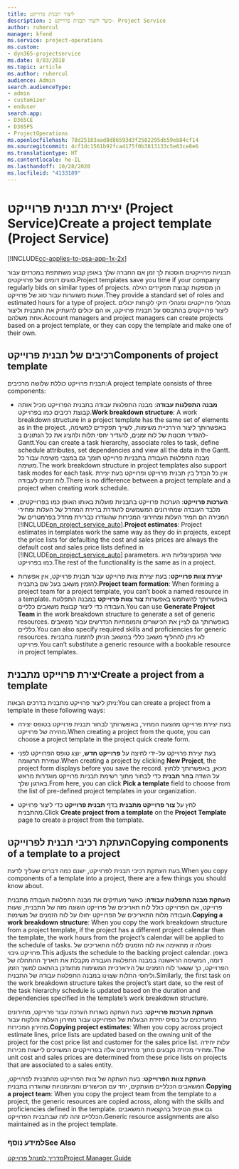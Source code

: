 ```yaml
---
title: ליצור תבנית פרוייקט
description: כיצד ליצור תבנית פרוייקט ב- Project Service
author: ruhercul
manager: kfend
ms.service: project-operations
ms.custom:
- dyn365-projectservice
ms.date: 8/03/2018
ms.topic: article
ms.author: ruhercul
audience: Admin
search.audienceType:
- admin
- customizer
- enduser
search.app:
- D365CE
- D365PS
- ProjectOperations
ms.openlocfilehash: 78d25183aad8d86593d3f2582295db59eb84cf14
ms.sourcegitcommit: 4cf1dc1561b92fca4175f0b3813133c5e63ce8e6
ms.translationtype: HT
ms.contentlocale: he-IL
ms.lasthandoff: 10/28/2020
ms.locfileid: "4133189"
---
```

# <a name="create-a-project-template-project-service"></a><span data-ttu-id="20d06-103">יצירת תבנית פרוייקט (Project Service)</span><span class="sxs-lookup"><span data-stu-id="20d06-103">Create a project template (Project Service)</span></span>

[!INCLUDE[cc-applies-to-psa-app-1x-2x](../includes/cc-applies-to-psa-app-1x-2x.md)]

<span data-ttu-id="20d06-104">תבניות פרוייקטים חוסכות לך זמן אם החברה שלך באופן קבוע משתתפת במכרזים עבור סוגים דומים של פרוייקטים.</span><span class="sxs-lookup"><span data-stu-id="20d06-104">Project templates save you time if your company regularly bids on similar types of projects.</span></span> <span data-ttu-id="20d06-105">הן מספקות קבוצת תפקידים רגילה ושעות משוערות‬ עבור סוג של פרוייקט.</span><span class="sxs-lookup"><span data-stu-id="20d06-105">They provide a standard set of roles and estimated hours for a type of project.</span></span> <span data-ttu-id="20d06-106">מנהלי פרוייקטים ומנהלי תיקי לקוחות יכולים ליצור פרוייקטים בהתבסס על תבנית פרוייקט, או הם יכולים להעתיק את התבנית וליצור אחת משלהם.</span><span class="sxs-lookup"><span data-stu-id="20d06-106">Account managers and project managers can create projects based on a project template, or they can copy the template and make one of their own.</span></span>  
  
## <a name="components-of-project-template"></a><span data-ttu-id="20d06-107">רכיבים של תבנית פרוייקט</span><span class="sxs-lookup"><span data-stu-id="20d06-107">Components of project template</span></span>
 <span data-ttu-id="20d06-108">תבנית פרוייקט כוללת שלושה מרכיבים:</span><span class="sxs-lookup"><span data-stu-id="20d06-108">A project template consists of three components:</span></span>  
  
- <span data-ttu-id="20d06-109">**מבנה התפלגות עבודה**: מבנה התפלגות עבודה בתבנית הפרוייקט מכיל אותה קבוצת רכיבים כמו בפרוייקט.</span><span class="sxs-lookup"><span data-stu-id="20d06-109">**Work breakdown structure**: A work breakdown structure in a project template has the same set of elements as in the project.</span></span> <span data-ttu-id="20d06-110">באפשרותך ליצור היררכיית משימות, לשייך תפקידים למשימה, להגדיר תכונות של לוח זמנים, להגדיר יחסי תלות ולהציג את כל הנתונים ב- Gantt.</span><span class="sxs-lookup"><span data-stu-id="20d06-110">You can create a task hierarchy, associate roles to task, define schedule attributes, set dependencies and view all the data in the Gantt.</span></span> <span data-ttu-id="20d06-111">מבנה התפלגות העבודה בתבניות פרוייקט תומך גם במצבי משימה עבור כל משימה.</span><span class="sxs-lookup"><span data-stu-id="20d06-111">The work breakdown structure in project templates also support task modes for each task.</span></span> <span data-ttu-id="20d06-112">אין כל הבדל בין תבנית פרוייקט ופרוייקט בעת יצירת לוח זמנים לעבודה.</span><span class="sxs-lookup"><span data-stu-id="20d06-112">There is no difference between a project template and a project when creating work schedule.</span></span>  
  
- <span data-ttu-id="20d06-113">**הערכות פרוייקט**: הערכות פרוייקט בתבניות פועלות באותו האופן כמו בפרוייקטים, מלבד העובדה שמחירונים המשמשים להגדרת ברירת המחדל של העלות ומחירי המכירה הם תמיד העלות ומחירוני המכירות שהוגדרו כברירת מחדל בפרמטרים של [!INCLUDE[pn_project_service_auto](../includes/pn-project-service-auto.md)].</span><span class="sxs-lookup"><span data-stu-id="20d06-113">**Project estimates**: Project estimates in templates work the same way as they do in projects, except the price lists for defaulting the cost and sales prices are always the default cost and sales price lists defined in [!INCLUDE[pn_project_service_auto](../includes/pn-project-service-auto.md)] parameters.</span></span> <span data-ttu-id="20d06-114">שאר הפונקציונליות היא כמו בפרוייקט.</span><span class="sxs-lookup"><span data-stu-id="20d06-114">The rest of the functionality is the same as in a project.</span></span>  
  
- <span data-ttu-id="20d06-115">**יצירת צוות פרוייקט**: בעת יצירת צוות פרוייקט עבור תבנית פרוייקט, אין אפשרות להזמין משאב בעל שם בתבנית.</span><span class="sxs-lookup"><span data-stu-id="20d06-115">**Project team formation**: When forming a project team for a project template, you can’t book a named resource in a template.</span></span> <span data-ttu-id="20d06-116">באפשרותך להשתמש באפשרות **צור צוות פרוייקט** במבנה התפלגות העבודה כדי ליצור קבוצת משאבים כלליים.</span><span class="sxs-lookup"><span data-stu-id="20d06-116">You can use **Generate Project Team** in the work breakdown structure to generate a set of generic resources.</span></span> <span data-ttu-id="20d06-117">באפשרותך גם לציין את הכישורים והמומחיות הנדרשים עבור משאבים כלליים.</span><span class="sxs-lookup"><span data-stu-id="20d06-117">You can also specify required skills and proficiencies for generic resources.</span></span> <span data-ttu-id="20d06-118">לא ניתן להחליף משאב כללי במשאב הניתן להזמנה בתבניות פרוייקט.</span><span class="sxs-lookup"><span data-stu-id="20d06-118">You can’t substitute a generic resource with a bookable resource in project templates.</span></span>  
  
## <a name="create-a-project-from-a-template"></a><span data-ttu-id="20d06-119">יצירת פרוייקט מתבנית</span><span class="sxs-lookup"><span data-stu-id="20d06-119">Create a project from a template</span></span>  
 <span data-ttu-id="20d06-120">ניתן ליצור פרוייקט מתבנית בדרכים הבאות:</span><span class="sxs-lookup"><span data-stu-id="20d06-120">You can create a project from a template in these following ways:</span></span>  
  
-   <span data-ttu-id="20d06-121">בעת יצירת פרוייקט מהצעת המחיר, באפשרותך לבחור תבנית פרוייקט בטופס יצירה מהירה של פרוייקט.</span><span class="sxs-lookup"><span data-stu-id="20d06-121">When creating a project from the quote, you can choose a project template in the project quick create form.</span></span>  
  
-   <span data-ttu-id="20d06-122">בעת יצירת פרוייקט על-ידי לחיצה על **פרוייקט חדש**, יוצג טופס הפרוייקט לפני שמירת הרשומה.</span><span class="sxs-lookup"><span data-stu-id="20d06-122">When creating a project by clicking **New Project**, the project form displays before you save the record.</span></span> <span data-ttu-id="20d06-123">מכאן, באפשרותך ללחוץ על השדה **בחר תבנית** כדי לבחור מתוך רשימת תבניות פרוייקט מוגדרות מראש בארגון שלך.</span><span class="sxs-lookup"><span data-stu-id="20d06-123">From here, you can click **Pick a template** field to choose from the list of pre-defined project templates in your organization.</span></span>  
  
-   <span data-ttu-id="20d06-124">לחץ על **צור פרוייקט מתבנית** בדף **תבנית פרוייקט** כדי ליצור פרוייקט מהתבנית.</span><span class="sxs-lookup"><span data-stu-id="20d06-124">Click **Create project from a template** on the **Project Template** page to create a project from the template.</span></span>  
  
## <a name="copying-components-of-a-template-to-a-project"></a><span data-ttu-id="20d06-125">העתקת רכיבי תבנית לפרוייקט</span><span class="sxs-lookup"><span data-stu-id="20d06-125">Copying components of a template to a project</span></span>  
 <span data-ttu-id="20d06-126">בעת העתקת רכיבי תבנית לפרוייקט, ישנם כמה דברים שעליך לדעת.</span><span class="sxs-lookup"><span data-stu-id="20d06-126">When you copy components of a template into a project, there are a few things you should know about.</span></span>  
  
 <span data-ttu-id="20d06-127">**העתקת מבנה התפלגות עבודה**: כאשר מעתיקים את מבנה התפלגות העבודה מתבנית פרוייקט, אם הפרוייקט כולל לוח תאריכים של פרוייקט השונה מזה של התבנית, שעות העבודה מלוח התאריכים של הפרוייקט יחולו על לוח הזמנים של משימות.</span><span class="sxs-lookup"><span data-stu-id="20d06-127">**Copying a work breakdown structure**: When you copy the work breakdown structure from a project template, if the project has a different project calendar than the template, the work hours from the project’s calendar will be applied to the schedule of tasks.</span></span> <span data-ttu-id="20d06-128">פעולה זו מתאימה את לוח הזמנים ללוח התאריכים של פרוייקט גיבוי.</span><span class="sxs-lookup"><span data-stu-id="20d06-128">This adjusts the schedule to the backing project calendar.</span></span> <span data-ttu-id="20d06-129">באופן דומה, המשימה הראשונה במבנה התפלגות העבודה מקבלת את תאריך ההתחלה של הפרוייקט, כך ששאר לוח הזמנים של הירארכיית המשימות מתעדכן בהתאם למשך הזמן וליחסי התלות שצוינו במבנה התפלגות עבודה של התבנית.</span><span class="sxs-lookup"><span data-stu-id="20d06-129">Similarly, the first task on the work breakdown structure takes the project’s start date, so the rest of the task hierarchy schedule is updated based on the duration and dependencies specified in the template’s work breakdown structure.</span></span>  
  
 <span data-ttu-id="20d06-130">**העתקת הערכות פרוייקט**: בעת העתקה בשורות הערכה עבור פרוייקט, מחירונים מתעדכנים על בסיס יחידת הבעלות של הפרוייקט עבור מחירון העלות והלקוח עבור מחירון המכירות.</span><span class="sxs-lookup"><span data-stu-id="20d06-130">**Copying project estimates**: When you copy across project estimate lines, price lists are updated based on the owning unit of the project for the cost price list and customer for the sales price list.</span></span> <span data-ttu-id="20d06-131">עלות יחידה ומחירי מכירה נקבעים מתוך מחירונים אלה בפרוייקטים המשויכים ליישות מכירות.</span><span class="sxs-lookup"><span data-stu-id="20d06-131">The unit cost and sales prices are determined from these price lists on projects that are associated to a sales entity.</span></span>  
  
 <span data-ttu-id="20d06-132">**העתקת צוות הפרוייקט**: בעת העתקה של צוות הפרוייקט מהתבנית לפרוייקט, המשאבים הכלליים מועתקים, יחד עם הכישורים והמיומנויות שהוגדרו בתבנית.</span><span class="sxs-lookup"><span data-stu-id="20d06-132">**Copying a project team**: When you copy the project team from the template to a project, the generic resources are copied across, along with the skills and proficiencies defined in the template.</span></span> <span data-ttu-id="20d06-133">גם אופן הטיפול בהקצאות המשאבים הכלליים זהה לזה שבתבנית הפרוייקט.</span><span class="sxs-lookup"><span data-stu-id="20d06-133">Generic resource assignments are also maintained as in the project template.</span></span>  
  
### <a name="see-also"></a><span data-ttu-id="20d06-134">למידע נוסף</span><span class="sxs-lookup"><span data-stu-id="20d06-134">See Also</span></span>  
 [<span data-ttu-id="20d06-135">מדריך למנהל פרוייקט</span><span class="sxs-lookup"><span data-stu-id="20d06-135">Project Manager Guide</span></span>](../psa/project-manager-guide.md)
